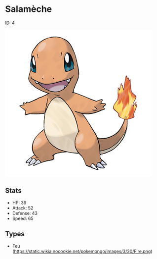 # Salamèche


ID: 4

![](https://raw.githubusercontent.com/PokeAPI/sprites/master/sprites/pokemon/other/official-artwork/4.png "Salamèche")

## Stats


 - HP: 39
 - Attack: 52
 - Defense: 43
 - Speed: 65

## Types


 - Feu (https://static.wikia.nocookie.net/pokemongo/images/3/30/Fire.png)
